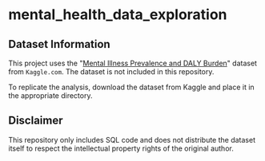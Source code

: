 # mental_health_data_exploration

## Dataset Information
This project uses the "[Mental Illness Prevalence and DALY Burden](https://www.kaggle.com/datasets/imtkaggleteam/mental-health/data)" dataset from `Kaggle.com`. The dataset is not included in this repository.

To replicate the analysis, download the dataset from Kaggle and place it in the appropriate directory.

## Disclaimer
This repository only includes SQL code and does not distribute the dataset itself to respect the intellectual property rights of the original author.

